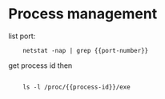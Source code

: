 # Process management

list port: 


```
    netstat -nap | grep {{port-number}}
```

get process id then 
```

    ls -l /proc/{{process-id}}/exe

```